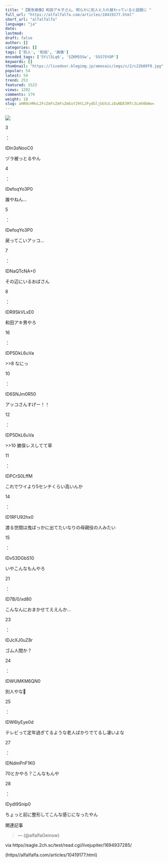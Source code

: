 ```yaml
---
title: "【緊急画像】和田アキ子さん、明らかに別人と入れ替わっていると話題に "
full_url: "https://alfalfalfa.com/articles/10419177.html"
short_url: "alfalfalfa"
language: "ja"
date: 
lastmod: 
draft: false
author: []
categories: []
tags: ['別人', '和田', '画像']
encoded_tags: ['5Yil5Lq6', '5ZKM55Sw', '55S75YOP']
keywords: []
thumbnail: "https://livedoor.blogimg.jp/amosaic/imgs/c/2/c22b09f8.jpg"
popular: 54
latest: 59
trend: 253
featured: 1523
views: 1202
comments: 179
weight: 18
slug: aHR0cHMvL2FsZmFsZmFsZmEuY29tL2FydGljbGVzLzEwNDE5MTc3Lmh0bWw=
---
```


![](https://livedoor.blogimg.jp/amosaic/imgs/c/2/c22b09f8.jpg)

<div><p class='res_info'><p class='res_num'>3</p>：<p class='res_name'></p><p class='res_matome'><p class='res_id'>IDln3sNooC0</p></p></p> <p class='res_body'>ヅラ被っとるやん</p> <p class='res_info'><p class='res_num'>4</p>：<p class='res_name'></p><p class='res_matome'><p class='res_id'>IDefoqYo3P0</p></p></p> <p class='res_body'>誰やねん...</p> <p class='res_info'><p class='res_num'>5</p>：<p class='res_name'></p><p class='res_matome'><p class='res_id'>IDefoqYo3P0</p></p></p> <p class='res_body'>戻ってこいアッコ...</p> <p class='res_info'><p class='res_num'>7</p>：<p class='res_name'></p><p class='res_matome'><p class='res_id'>IDNaQTcNA+0</p></p></p> <p class='res_body'>その辺にいるおばさん</p> <p class='res_info'><p class='res_num'>8</p>：<p class='res_name'></p><p class='res_matome'><p class='res_id'>IDR9SkVLxE0</p></p></p> <p class='res_body_r1'>和田アキ男やろ</p> <p class='res_info'><p class='res_num'>16</p>：<p class='res_name'></p><p class='res_matome'><p class='res_id'>IDP5DkL6uVa</p></p></p> <p class='res_body_r2'>>>8 なにっ</p> <p class='res_info'><p class='res_num'>10</p>：<p class='res_name'></p><p class='res_matome'><p class='res_id'>ID6SNJm0R50</p></p></p> <p class='res_body_r1'>アッコさんすげー！！</p> <p class='res_info'><p class='res_num'>12</p>：<p class='res_name'></p><p class='res_matome'><p class='res_id'>IDP5DkL6uVa</p></p></p> <p class='res_body_r2'>>>10 勝俣レスしてて草</p> <p class='res_info'><p class='res_num'>11</p>：<p class='res_name'></p><p class='res_matome'><p class='res_id'>IDPCrS0LffM</p></p></p> <p class='in_ads'></p> <p>これでワイより5センチくらい高いんか</p> <p class='res_info'><p class='res_num'>14</p>：<p class='res_name'></p><p class='res_matome'><p class='res_id'>ID1RFU92hx0</p></p></p> <p class='res_body'>渡る世間は鬼ばっかに出てたいなりの母親役の人みたい</p> <p class='res_info'><p class='res_num'>15</p>：<p class='res_name'></p><p class='res_matome'><p class='res_id'>IDv53DGbS10</p></p></p> <p class='res_body'>いやこんなもんやろ</p> <p class='res_info'><p class='res_num'>21</p>：<p class='res_name'></p><p class='res_matome'><p class='res_id'>ID7B/0/xd80</p></p></p> <p class='res_body'>こんなんにおまかせてええんか…</p> <p class='res_info'><p class='res_num'>23</p>：<p class='res_name'></p><p class='res_matome'><p class='res_id'>IDJcXJ0uZ8r</p></p></p> <p class='res_body'>ゴム人間か？</p> <p class='res_info'><p class='res_num'>24</p>：<p class='res_name'></p><p class='res_matome'><p class='res_id'>IDWUMKM6QN0</p></p></p> <p class='res_body'>別人やな🤔</p> <p class='res_info'><p class='res_num'>25</p>：<p class='res_name'></p><p class='res_matome'><p class='res_id'>IDW6lyEye0d</p></p></p> <p class='res_body'>テレビって定年過ぎてるような老人ばかりでてるし凄いよな</p> <p class='res_info'><p class='res_num'>27</p>：<p class='res_name'></p><p class='res_matome'><p class='res_id'>IDNdmPnF1K0</p></p></p> <p class='res_body'>70とかやろ？こんなもんや</p> <p class='res_info'><p class='res_num'>28</p>：<p class='res_name'></p><p class='res_matome'><p class='res_id'>IDydI9Snip0</p></p></p> <p class='res_body'>ちょっと前に整形してこんな感じになったやん</p> <p id='related-title'>関連記事</p> <p class='in_ads'></p><blockquote class='twitter-tweet'><p lang='und' dir='ltr'></p> — (@alfalfaGeinow) <a href='https//twitter.com/alfalfaGeinow/status/1703371224020328898/'></a></blockquote><p class='via'>via https//eagle.2ch.sc/test/read.cgi/livejupiter/1694937285/</p> </div>

(https//alfalfalfa.com/articles/10419177.html)

